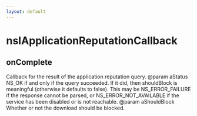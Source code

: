 ```yaml
---
layout: default
---
```


# nsIApplicationReputationCallback #

## onComplete ##

Callback for the result of the application reputation query.
@param aStatus
       NS_OK if and only if the query succeeded. If it did, then
       shouldBlock is meaningful (otherwise it defaults to false). This
       may be NS_ERROR_FAILURE if the response cannot be parsed, or
       NS_ERROR_NOT_AVAILABLE if the service has been disabled or is not
       reachable.
@param aShouldBlock
       Whether or not the download should be blocked.

